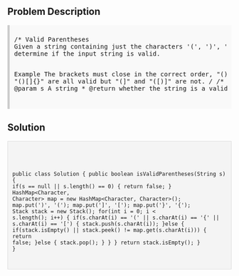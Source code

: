 <style>
  .comment-block { background-color: #f9f9f9; padding: 10px; border-left: 5px solid #ccc; }
  .code-block { background-color: #f4f4f4; padding: 10px; border: 1px solid #ddd; }
</style>

<h2>Problem Description</h2>
<div class='comment-block'>
<pre>
/* Valid Parentheses
Given a string containing just the characters '(', ')', '{', '}', '[' and ']', 
determine if the input string is valid.

Example
The brackets must close in the correct order, "()" and "()[]{}" are all valid but "(]" and "([)]" are not.
*/
    /**
     * @param s A string
     * @return whether the string is a valid parentheses
     */
</pre>
</div>

<h2>Solution</h2>
<div class='code-block'>
<pre><code class='language-java'>

public class Solution {
    public boolean isValidParentheses(String s) {
        if(s == null || s.length() == 0) {
            return false;
        }
        HashMap<Character, Character> map = new HashMap<Character, Character>();
        map.put(')', '(');
        map.put(']', '[');
        map.put('}', '{');
        Stack<Character> stack = new Stack<Character>();
        for(int i = 0; i < s.length(); i++) {
            if(s.charAt(i) == '(' || s.charAt(i) == '{' || s.charAt(i) == '[') {
                stack.push(s.charAt(i));
            }else {
                if(stack.isEmpty() || stack.peek() != map.get(s.charAt(i))) {
                    return false;
                }else {
                    stack.pop();
                }
            }
        }
        return stack.isEmpty();
    }
}</code></pre>
</div>
